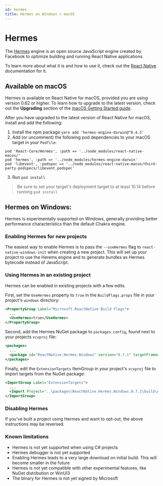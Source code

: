 ```yaml
---
id: hermes
title: Hermes on Windows + macOS
---
```


# Hermes
The [Hermes](https://hermesengine.dev/) engine is an open source JavaScript engine created by Facebook to optimize building and running React Native applications.

To learn more about what it is and how to use it, check out the [React Native](https://reactnative.dev/docs/hermes#docsNav) documentation for it.

## Available on macOS
Hermes is available on React Native for macOS, provided you are using version 0.62 or higher.
To learn how to upgrade to the latest version, check out the **Upgrading** section of the [macOS Getting Started guide](rnm-getting-started.md).

After you have upgraded to the latest version of React Native for macOS, install and add the following:

1.  Install the npm package `yarn add 'hermes-engine-darwin@^0.4.3'`
2. Add (or uncomment) the following pod dependencies to your macOS target in your `Podfile`:<br>
```
pod 'React-Core/Hermes', :path => '../node_modules/react-native-macos/'
pod 'hermes', :path => '../node_modules/hermes-engine-darwin'
pod 'libevent', :podspec => '../node_modules/react-native-macos/third-party-podspecs/libevent.podspec'
```
3. Run `pod install`

> Be sure to set your target's deployment target to at least 10.14 before running `pod install`

## Hermes on Windows:
Hermes is experimentally supported on Windows, generally providing better performance characteristics than the default Chakra engine.

### Enabling Hermes for new projects
The easiest way to enable Hermes is to pass the `--useHermes` flag to `react-native-windows-init` when creating a new project. This will set up your project to use the Herems engine and to generate bundles as Hermes bytecode instead of JavaScript.

### Using Hermes in an existing project
Hermes can be enabled in existing projects with a few edits.

First, set the `UseHermes` property to `true` in the `BuildFlags.props` file in your project's `windows` directory:

```xml
<PropertyGroup Label="Microsoft.ReactNative Build Flags">
  ...
  <UseHermes>true</UseHermes>
</PropertyGroup>
```

Second, add the Hermes NuGet package to `packages.config`, found next to your projects `vcxproj` file:

```xml
<packages>
  ...
  <package id="ReactNative.Hermes.Windows" version="0.7.1" targetFramework="native" />
</packages>
```

Finally, edit the `ExtensionTargets` ItemGroup in your project's `vcxproj` file to import targets from the NuGet package:

```xml
<ImportGroup Label="ExtensionTargets">
  ...
  <Import Project="..\packages\ReactNative.Hermes.Windows.0.7.1\build\native\ReactNative.Hermes.Windows.targets" Condition="Exists('..\packages\ReactNative.Hermes.Windows.0.7.1\build\native\ReactNative.Hermes.Windows.targets')" />
</ImportGroup>
```

### Disabling Hermes
If you've built a project using Hermes and want to opt-out, the above instructions may be reversed.

### Known limitations
- Hermes is not yet supported when using C# projects
- Hermes debugger is not yet supported
- Enabling Hermes leads to a very large download on initial build. This will become smaller in the future
- Hermes is not yet compatible with other experimental features, like NuGet distribution or WinUI3
- The binary for Hermes is not yet signed by Microsoft

